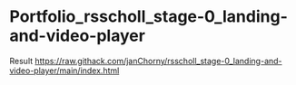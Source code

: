 # Portfolio_rsscholl_stage-0_landing-and-video-player

Result https://raw.githack.com/janChorny/rsscholl_stage-0_landing-and-video-player/main/index.html
